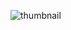 ![thumbnail](https://github.com/TripMate-Final/.github/assets/35604947/27a3faad-4646-48c0-8e45-bfb4ad9b369b)
